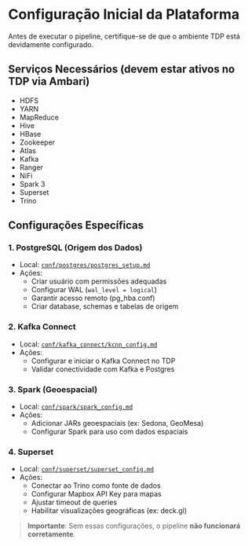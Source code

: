 # Configuração Inicial da Plataforma

Antes de executar o pipeline, certifique-se de que o ambiente TDP está devidamente configurado.

## Serviços Necessários (devem estar **ativos** no TDP via Ambari)

- HDFS
- YARN
- MapReduce
- Hive
- HBase
- Zookeeper
- Atlas
- Kafka
- Ranger
- NiFi
- Spark 3
- Superset
- Trino

## Configurações Específicas

### 1. **PostgreSQL (Origem dos Dados)**
- Local: [`conf/postgres/postgres_setup.md`](conf/postgres/postgres_setup.md)
- Ações:
  - Criar usuário com permissões adequadas
  - Configurar WAL (`wal_level = logical`)
  - Garantir acesso remoto (pg_hba.conf)
  - Criar database, schemas e tabelas de origem

### 2. **Kafka Connect**
- Local: [`conf/kafka_connect/kcnn_config.md`](conf/kcnn/kcnn_config.md)
- Ações:
  - Configurar e iniciar o Kafka Connect no TDP
  - Validar conectividade com Kafka e Postgres

### 3. **Spark (Geoespacial)**
- Local: [`conf/spark/spark_config.md`](conf/spark/spark_config.md)
- Ações:
  - Adicionar JARs geoespaciais (ex: Sedona, GeoMesa)
  - Configurar Spark para uso com dados espaciais

### 4. **Superset**
- Local: [`conf/superset/superset_config.md`](conf/superset/superset_config.md)
- Ações:
  - Conectar ao Trino como fonte de dados
  - Configurar Mapbox API Key para mapas
  - Ajustar timeout de queries
  - Habilitar visualizações geográficas (ex: deck.gl)

> **Importante**: Sem essas configurações, o pipeline **não funcionará corretamente**.